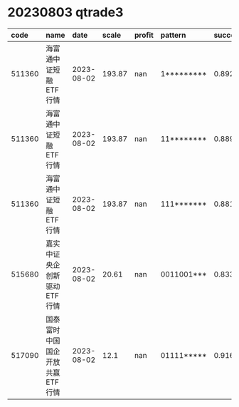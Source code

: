 
# 20230803 qtrade3
 | code | name | date | scale | profit | pattern | success_rate | success_cnt | fund_cnt | 
 | :----- | :----- | :----- | :----- | :----- | :----- | :----- | :----- | :----- | 
 | 511360 | 海富通中证短融ETF行情 | 2023-08-02 | 193.87 | nan | 1********* | 0.8926553672316384 | 474 | 531 | 
 | 511360 | 海富通中证短融ETF行情 | 2023-08-02 | 193.87 | nan | 11******** | 0.8894117647058823 | 378 | 425 | 
 | 511360 | 海富通中证短融ETF行情 | 2023-08-02 | 193.87 | nan | 111******* | 0.881159420289855 | 304 | 345 | 
 | 515680 | 嘉实中证央企创新驱动ETF行情 | 2023-08-02 | 20.61 | nan | 0011001*** | 0.8333333333333334 | 10 | 12 | 
 | 517090 | 国泰富时中国国企开放共赢ETF行情 | 2023-08-02 | 12.1 | nan | 01111***** | 0.9166666666666666 | 11 | 12 | 
